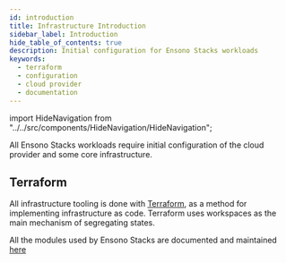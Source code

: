 ```yaml
---
id: introduction
title: Infrastructure Introduction
sidebar_label: Introduction
hide_table_of_contents: true
description: Initial configuration for Ensono Stacks workloads
keywords:
  - terraform
  - configuration
  - cloud provider
  - documentation
---
```


import HideNavigation  from "../../src/components/HideNavigation/HideNavigation";


All Ensono Stacks workloads require initial configuration of the cloud provider and some core infrastructure.

## Terraform

All infrastructure tooling is done with [Terraform](https://www.terraform.io/), as a method for implementing infrastructure as code. Terraform uses workspaces as the main mechanism of segregating states.

All the modules used by Ensono Stacks are documented and maintained [here](https://github.com/Ensono/stacks-terraform)

<HideNavigation next />
<HideNavigation prev />
